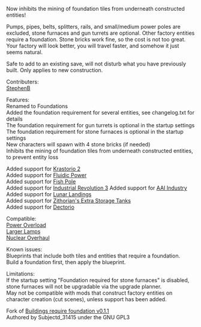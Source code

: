 Now inhibits the mining of foundation tiles from underneath constructed entities!

Pumps, pipes, belts, splitters, rails, and small/medium power poles are excluded, stone furnaces and gun turrets are optional. Other factory entities require a foundation. Stone bricks work fine, so the cost is not too great.  
Your factory will look better, you will travel faster, and somehow it just seems natural.    

Safe to add to an existing save, will not disturb what you have previously built. Only applies to new construction.  

Contributers:  
[StephenB](https://mods.factorio.com/user/StephenB)  

Features:  
Renamed to Foundations  
Added the foundation requirement for several entities, see changelog.txt for details  
The foundation requirement for gun turrets is optional in the startup settings  
The foundation requirement for stone furnaces is optional in the startup settings  
New characters will spawn with 4 stone bricks (if needed)  
Inhibits the mining of foundation tiles from underneath constructed entities, to prevent entity loss

Added support for [Krastorio 2](https://mods.factorio.com/mod/Krastorio2)  
Added support for [Fluidic Power](https://mods.factorio.com/mod/FluidicPower)  
Added support for [Fish Pole](https://mods.factorio.com/mod/fish-pole)  
Added support for [Industrial Revolution 3](https://mods.factorio.com/mod/IndustrialRevolution3)
Added support for [AAI Industry](https://mods.factorio.com/mod/aai-industry)  
Added support for [Lunar Landings](https://mods.factorio.com/mod/LunarLandings)  
Added support for [Zithorian's Extra Storage Tanks](https://mods.factorio.com/mod/zithorian-extra-storage-tanks)  
Added support for [Dectorio](https://mods.factorio.com/mod/Dectorio)  

Compatible:  
[Power Overload](https://mods.factorio.com/mod/PowerOverload)  
[Larger Lamps](https://mods.factorio.com/mod/DeadlockLargerLamp)  
[Nuclear Overhaul](https://mods.factorio.com/mod/nuclear-overhaul)  

Known issues:  
Blueprints that include both tiles and entities that require a foundation.  
Build a foundation first, then apply the blueprint.  

Limitations:  
If the startup setting "Foundation required for stone furnaces" is disabled, stone furnaces will not be upgradable via the upgrade planner.  
May not be compatible with mods that construct factory entities on character creation (cut scenes), unless support has been added.  

Fork of [Buildings require foundation v0.1.1](https://mods.factorio.com/mod/buildings-require-foundation)  
Authored by Subjectd_31415 under the GNU GPL3  
